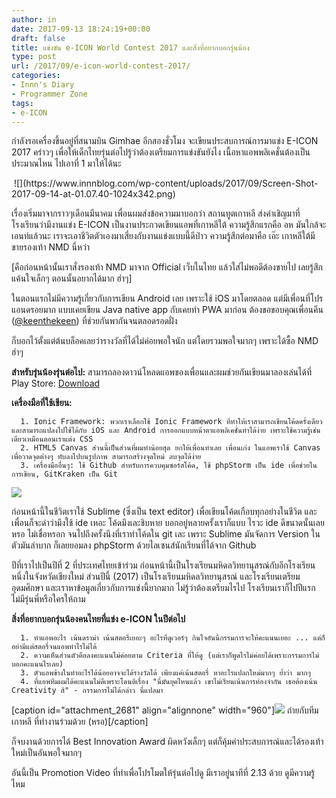 ```yaml
---
author: in
date: 2017-09-13 18:24:19+00:00
draft: false
title: แข่งขัน e-ICON World Contest 2017 และสิ่งที่อยากบอกรุ่นน้อง
type: post
url: /2017/09/e-icon-world-contest-2017/
categories:
- Innn's Diary
- Programmer Zone
tags:
- e-ICON
---
```


กำลังรอเครื่องขึ้นอยู่ที่สนามบิน Gimhae อีกสองชั่วโมง จะเขียนประสบการณ์การมาแข่ง E-ICON 2017 คร่าวๆ เพื่อให้เด็กไทยรุ่นต่อไปรู้ว่าต้องเตรียมการแข่งขันยังไง เนื้อหาแอพพลิเคชั่นต้องเป็นประมาณไหน ไปเอาที่ 1 มาให้ได้นะ
<!-- more --> ![](https://www.innnblog.com/wp-content/uploads/2017/09/Screen-Shot-2017-09-14-at-01.07.40-1024x342.png)


เรื่องเริ่มมาจากราวๆเดือนมีนาคม เพื่อนผมส่งข้อความมาบอกว่า สถานทูตเกาหลี ส่งคำเชิญมาที่โรงเรียนว่ามีงานแข่ง E-ICON เป็นงานประกวดเขียนแอพที่เกาหลีใต้ ความรู้สึกแรกคือ อห มันใกล้จะเอนท์แล้วนะ เราจะเอาชีวิตตัวเองมาเสี่ยงกับงานแข่งแบบนี้ดีป่าว ความรู้สึกต่อมาคือ เอ๊ะ เกาหลีใต้มีขายรองเท้า NMD นี่หว่า

[คือก่อนหน้านั้นเราสั่งรองเท้า NMD มาจาก Official เว็บในไทย แล้วใส่ไม่พอดีต้องขายไป เลยรู้สึกแค้นใจเล็กๆ ตอนนั้นอยากได้มาก ฮ่าๆ]

ในตอนแรกไม่มีความรู้เกี่ยวกับการเขียน Android เลย เพราะใช้ iOS มาโดยตลอด แต่มีเพื่อนที่โปรแอนดรอยมาก แบบเคยเขียน Java native app กับเคยทำ PWA มาก่อน ต้องขอขอบคุณเพื่อนคีน ([@keenthekeen](http://twitter.com/keenthekeen)) ที่ช่วยกันพากันจนตลอดรอดฝั่ง

ก็บอกไว้ตั้งแต่ต้นบล็อคเลยว่ารางวัลที่ได้ไม่ค่อยพอใจนัก แต่โดยรวมพอใจมากๆ เพราะได้ซื้อ NMD ฮ่าๆ


**สำหรับรุ่นน้องรุ่นต่อไป:** สามารถลองดาวน์โหลดแอพของเพื่อนและผมช่วยกันเขียนมาลองเล่นได้ที่ Play Store: [Download](https://play.google.com/store/apps/details?id=net.keendev.recall&ah=W5mrLiTEtJsCx7DuOgvM2NPoMgs)

**เครื่องมือที่ใช้เขียน:**



 	  1. Ionic Framework: พวกเราเลือกใช้ Ionic Framework ที่ทำให้เราสามารถเขียนโค้ดครั้งเดียว และสามารถแปลงไปใช้ได้กับ iOS และ Android การออกแบบหน้าตาแอพลิเคชั่นทำได้ง่าย เพราะใช้ความรู้เช่นเดียวเหมือนตอนเราแต่ง CSS
 	  2. HTML5 Canvas ส่วนนี้เป็นส่วนที่ผมทำน้อยสุด ยกให้เพื่อนทำเลย เพื่อนเก่ง ในแอพเราใช้ Canvas เพื่อวาดจุดต่างๆ ทับลงไปบนรูปภาพ สามารถสร้างจุดใหม่ ลบจุดได้ง่าย
 	  3. เครื่องมืออื่นๆ: ใช้ Github สำหรับการควบคุมซอร์สโค้ด, ใช้ phpStorm เป็น ide เพื่อช่วยในการเขียน, GitKraken เป็น Git

![](https://www.innnblog.com/wp-content/uploads/2017/09/IMG_2525-e1505325266879-1024x655.jpg)


ก่อนหน้านี้ในชีวิตเราใช้ Sublime (ซึ่งเป็น text editor) เพื่อเขียนโค้ดเกือบทุกอย่างในชีวิต และเพื่อนก็จะด่าว่ามึงใช้ ide เหอะ โค้ดมึงเละชิบหาย บอกอยู่หลายครั้งเราก็แบบ ไรวะ ide ดีขนาดนั้นเลยหรอ ไม่เชื่อหรอก จนไปถึงครั้งนึงที่เราทำโค้ดใน git เละ เพราะ Sublime มันจัดการ Version ในตัวมันลำบาก ก็เลยยอมลง phpStorm ด้วยไลเซนส์นักเรียนที่ได้จาก Github

ปีที่เราไปเป็นปีที่ 2 ที่ประเทศไทยเข้าร่วม ก่อนหน้านี้เป็นโรงเรียนมหิดลวิทยานุสรณ์กับอีกโรงเรียนหนึ่งในจังหวัดเชียงใหม่ ส่วนปีนี้ (2017) เป็นโรงเรียนมหิดลวิทยานุสรณ์ และโรงเรียนเตรียมอุดมศึกษา และเราหาข้อมูลเกี่ยวกับการแข่งนี้ยากมาก ไม่รู้ว่าต้องเตรียมไรไป โรงเรียนเราก็ไปปีแรก ไม่มีรุ่นพี่หรือใครให้ถาม

**สิ่งที่อยากบอกรุ่นน้องคนไทยที่แข่ง e-ICON ในปีต่อไป**



 	  1. ทำแอพอะไร เน้นดราม่า เน้นสตอรี่เยอะๆ อะไรที่ดูเวอร์ๆ กินใจอันนี้กรรมการจะให้คะแนนเยอะ ... แต่ก็อย่ามีแต่สตอรี่จนแอพทำไรไม่ได้
 	  2. ความเห็นส่วนตัวคือลงคะแนนไม่ค่อยตาม Criteria ที่ให้ดู (แต่เราก็พูดไรไม่ค่อยได้เพราะกรรมการไม่บอกคะแนนไรเลย)
 	  3. ตัวแอพข้างในทำอะไรได้น้อยอาจจะได้รางวัลได้ เพียงแค่เน้นสตอรี่ หาอะไรแปลกใหม่มากๆ ย้ำว่า มากๆ
 	  4. ที่แอพทีมผมได้คะแนนไม่ดีเพราะโดนติเรื่อง "นี่มันยุคไหนแล้ว เขาไม่เรียนเน้นการท่องจำกัน เธอต้องเน้น Creativity สิ" - กรรมการไม่ได้กล่าว นี่แปลมา

[caption id="attachment_2681" align="alignnone" width="960"]![](https://www.innnblog.com/wp-content/uploads/2017/09/20953262_1877389005913396_1763507085659562826_n.jpg)
ถ่ายกับทีมเกาหลี ที่ทำงานร่วมด้วย (หรอ)[/caption]

ก็จบงานด้วยการได้ Best Innovation Award ผิดหวังเล็กๆ แต่ก็คุ้มค่าประสบการณ์และได้รองเท้าใหม่เป็นอันพอใจมากๆ



อันนี้เป็น Promotion Video ที่ทำเพื่อโปรโมตให้รุ่นต่อไปดู มีเราอยู่นาทีที่ 2.13 ด้วย ดูมีความรู้ไหม
